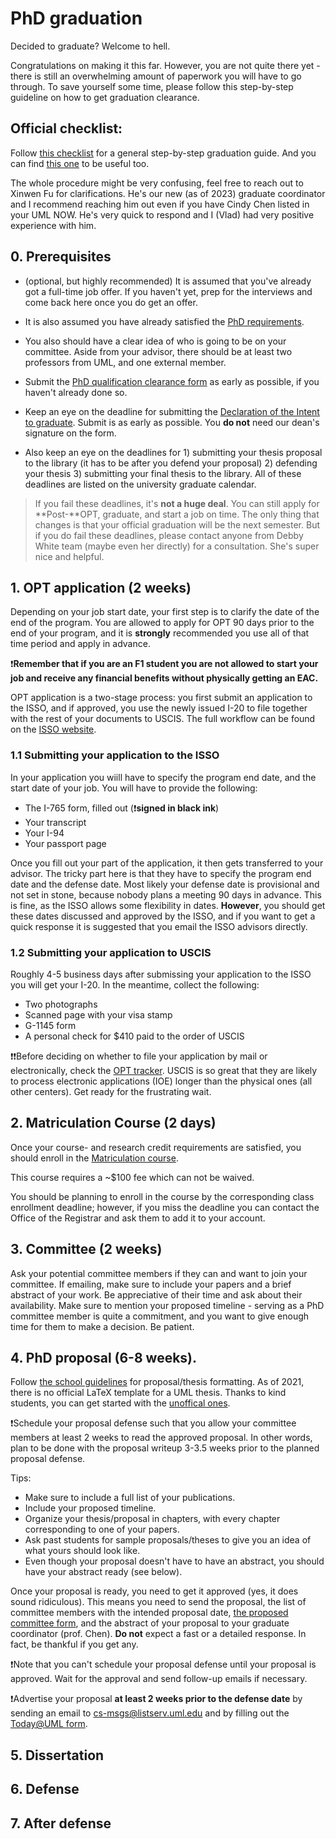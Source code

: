 # PhD graduation

Decided to graduate? Welcome to hell.

Congratulations on making it this far. However, you are not quite there yet - there is still an overwhelming amount of paperwork you will have to go through.
To save yourself some time, please follow this step-by-step guideline on how to get graduation clearance.

## Official checklist:

Follow [this checklist](https://www.uml.edu/sciences/computer-science/programs/masters/doctorate/checklist.aspx) for a general step-by-step graduation guide. And you can find [this one](https://www.cs.uml.edu/~gcoord/student-documents.html#PhDPathway) to be useful too.

The whole procedure might be very confusing, feel free to reach out to Xinwen Fu for clarifications. He's our new (as of 2023) graduate coordinator and I recommend reaching him out even if you have Cindy Chen listed in your UML NOW. He's very quick to respond and I (Vlad) had very positive experience with him.

## 0. Prerequisites

- (optional, but highly recommended) It is assumed that you've already got a full-time job offer. If you haven't yet, prep for the interviews and come back here once you do get an offer.

- It is also assumed you have already satisfied the [PhD requirements](http://www.cs.uml.edu/~gcoord/PhD_Degree_Requirements.pdf).

- You also should have a clear idea of who is going to be on your committee. Aside from your advisor, there should be at least two professors from UML, and one external member.

- Submit the [PhD qualification clearance form](http://www.cs.uml.edu/~gcoord/forms/CS_PhD_Qual_Clearance_Form.docx) as early as possible, if you haven't already done so.

- Keep an eye on the deadline for submitting the [Declaration of the Intent to graduate](https://www.uml.edu/docs/clearance_form_tcm18-3565.pdf). Submit is as early as possible. You **do not** need our dean's signature on the form.

- Also keep an eye on the deadlines for 1) submitting your thesis proposal to the library (it has to be after you defend your proposal) 2) defending your thesis 3) submitting your final thesis to the library. All of these deadlines are listed on the university graduate calendar.

> If you fail these deadlines, it's **not a huge deal**. You can still apply for **Post-**OPT, graduate, and start a job on time. The only thing that changes is that your official graduation will be the next semester. But if you do fail these deadlines, please contact anyone from Debby White team (maybe even her directly) for a consultation. She's super nice and helpful.

## 1. OPT application (2 weeks)
Depending on your job start date, your first step is to clarify the date of the end of the program. 
You are allowed to apply for OPT 90 days prior to the end of your program, and it is **strongly** recommended you use all of that time period and apply in advance.

❗**Remember that if you are an F1 student you are not allowed to start your job and receive any financial benefits without physically getting an EAC.**

OPT application is a two-stage process: you first submit an application to the ISSO, and if approved, you use the newly issued I-20 to file together with the rest of your documents to USCIS. The full workflow can be found on the [ISSO website](https://www.uml.edu/isso/opt/).

### 1.1 Submitting your application to the ISSO

In your application you wiill have to specify the program end date, and the start date of your job. You will have to provide the following:
- The I-765 form, filled out (:exclamation:**signed in black ink**)
- Your transcript
- Your I-94
- Your passport page

Once you fill out your part of the application, it then gets transferred to your advisor. The tricky part here is that they have to specify the program end date and the defense date. 
Most likely your defense date is provisional and not set in stone, because nobody plans a meeting 90 days in advance. This is fine, as the ISSO allows some flexibility in dates. **However**, you should get these dates discussed and approved by the ISSO, and if you want to get a quick response it is suggested that you email the ISSO advisors directly.

### 1.2 Submitting your application to USCIS

Roughly 4-5 business days after submissing your application to the ISSO you will get your I-20. In the meantime, collect the following:

- Two photographs
- Scanned page with your visa stamp
- G-1145 form
- A personal check for $410 paid to the order of USCIS

❗:exclamation:Before deciding on whether to file your application by mail or electronically, check the [OPT tracker](https://opttimeline.com/YSC). USCIS is so great that they are likely to process electronic applications (IOE) longer than the physical ones (all other centers). Get ready for the frustrating wait.


## 2. Matriculation Course (2 days)

Once your course- and research credit requirements are satisfied, you should enroll in the [Matriculation course](https://www.uml.edu/catalog/courses/cont/7010).

This course requires a ~$100 fee which can not be waived.

You should be planning to enroll in the course by the corresponding class enrollment deadline; however, if you miss the deadline you can contact the Office of the Registrar and ask them to add it to your account.


## 3. Committee (2 weeks)

Ask your potential committee members if they can and want to join your committee. If emailing, make sure to include your papers and a brief abstract of your work. Be appreciative of their time and ask about their availability. Make sure to mention your proposed timeline - serving as a PhD committee member is quite a commitment, and you want to give enough time for them to make a decision. Be patient.


## 4. PhD proposal (6-8 weeks). 

Follow [the school guidelines](https://www.uml.edu/catalog/graduate/policies/dissertation-thesis/) for proposal/thesis formatting. As of 2021, there is no official LaTeX template for a UML thesis. Thanks to kind students, you can get started with the [unoffical ones](https://github.com/marksherman/umlthesis).

❗Schedule your proposal defense such that you allow your committee members at least 2 weeks to read the approved proposal. In other words, plan to be done with the proposal writeup 3-3.5 weeks prior to the planned proposal defense.

Tips:
- Make sure to include a full list of your publications.
- Include your proposed timeline.
- Organize your thesis/proposal in chapters, with every chapter corresponding to one of your papers.
- Ask past students for sample proposals/theses to give you an idea of what yours should look like.
- Even though your proposal doesn't have to have an abstract, you should have your abstract ready (see below).

Once your proposal is ready, you need to get it approved (yes, it does sound ridiculous). This means you need to send the proposal, the list of committee members with the intended proposal date, [the proposed committee form](http://www.cs.uml.edu/~gcoord/forms/Proposed_Committee_Form.docx), and the abstract of your proposal to your graduate coordinator (prof. Chen). **Do not** expect a fast or a detailed response. In fact, be thankful if you get any.

❗Note that you can't schedule your proposal defense until your proposal is approved. Wait for the approval and send follow-up emails if necessary.

❗Advertise your proposal **at least 2 weeks prior to the defense date** by sending an email to cs-msgs@listserv.uml.edu and by filling out the [Today@UML form](https://www.uml.edu/service/Apps/WebsiteContentManagement/TodaySubmission/Submit).

## 5. Dissertation


## 6. Defense

## 7. After defense


